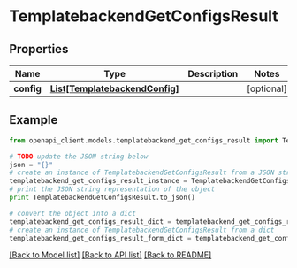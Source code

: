 # TemplatebackendGetConfigsResult


## Properties

Name | Type | Description | Notes
------------ | ------------- | ------------- | -------------
**config** | [**List[TemplatebackendConfig]**](TemplatebackendConfig.md) |  | [optional] 

## Example

```python
from openapi_client.models.templatebackend_get_configs_result import TemplatebackendGetConfigsResult

# TODO update the JSON string below
json = "{}"
# create an instance of TemplatebackendGetConfigsResult from a JSON string
templatebackend_get_configs_result_instance = TemplatebackendGetConfigsResult.from_json(json)
# print the JSON string representation of the object
print TemplatebackendGetConfigsResult.to_json()

# convert the object into a dict
templatebackend_get_configs_result_dict = templatebackend_get_configs_result_instance.to_dict()
# create an instance of TemplatebackendGetConfigsResult from a dict
templatebackend_get_configs_result_form_dict = templatebackend_get_configs_result.from_dict(templatebackend_get_configs_result_dict)
```
[[Back to Model list]](../README.md#documentation-for-models) [[Back to API list]](../README.md#documentation-for-api-endpoints) [[Back to README]](../README.md)


